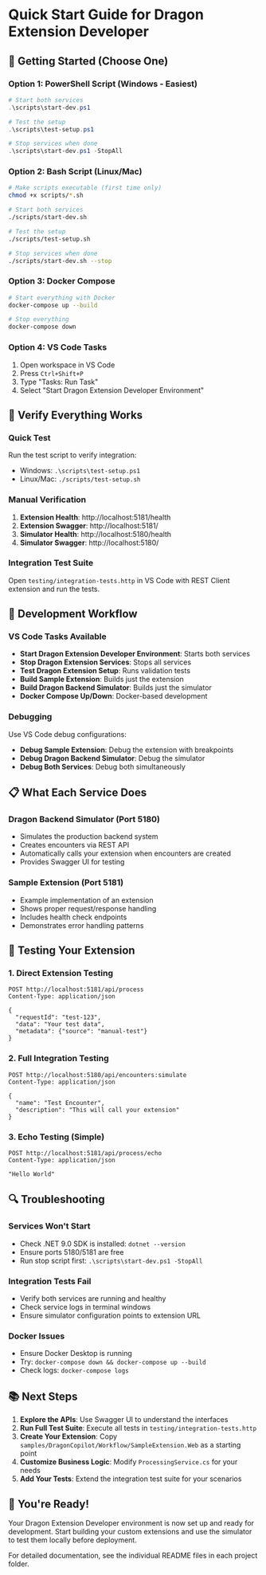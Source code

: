 # Quick Start Guide for Dragon Extension Developer

## 🚀 Getting Started (Choose One)

### Option 1: PowerShell Script (Windows - Easiest)
```powershell
# Start both services
.\scripts\start-dev.ps1

# Test the setup
.\scripts\test-setup.ps1

# Stop services when done
.\scripts\start-dev.ps1 -StopAll
```

### Option 2: Bash Script (Linux/Mac)
```bash
# Make scripts executable (first time only)
chmod +x scripts/*.sh

# Start both services
./scripts/start-dev.sh

# Test the setup  
./scripts/test-setup.sh

# Stop services when done
./scripts/start-dev.sh --stop
```

### Option 3: Docker Compose
```bash
# Start everything with Docker
docker-compose up --build

# Stop everything
docker-compose down
```

### Option 4: VS Code Tasks
1. Open workspace in VS Code
2. Press `Ctrl+Shift+P`
3. Type "Tasks: Run Task"
4. Select "Start Dragon Extension Developer Environment"

## 🧪 Verify Everything Works

### Quick Test
Run the test script to verify integration:
- Windows: `.\scripts\test-setup.ps1`
- Linux/Mac: `./scripts/test-setup.sh`

### Manual Verification
1. **Extension Health**: http://localhost:5181/health
2. **Extension Swagger**: http://localhost:5181/
3. **Simulator Health**: http://localhost:5180/health
4. **Simulator Swagger**: http://localhost:5180/

### Integration Test Suite
Open `testing/integration-tests.http` in VS Code with REST Client extension and run the tests.

## 🔧 Development Workflow

### VS Code Tasks Available
- **Start Dragon Extension Developer Environment**: Starts both services
- **Stop Dragon Extension Services**: Stops all services
- **Test Dragon Extension Setup**: Runs validation tests
- **Build Sample Extension**: Builds just the extension
- **Build Dragon Backend Simulator**: Builds just the simulator
- **Docker Compose Up/Down**: Docker-based development

### Debugging
Use VS Code debug configurations:
- **Debug Sample Extension**: Debug the extension with breakpoints
- **Debug Dragon Backend Simulator**: Debug the simulator
- **Debug Both Services**: Debug both simultaneously

## 📋 What Each Service Does

### Dragon Backend Simulator (Port 5180)
- Simulates the production backend system
- Creates encounters via REST API
- Automatically calls your extension when encounters are created
- Provides Swagger UI for testing

### Sample Extension (Port 5181)  
- Example implementation of an extension
- Shows proper request/response handling
- Includes health check endpoints
- Demonstrates error handling patterns

## 🎯 Testing Your Extension

### 1. Direct Extension Testing
```http
POST http://localhost:5181/api/process
Content-Type: application/json

{
  "requestId": "test-123",
  "data": "Your test data",
  "metadata": {"source": "manual-test"}
}
```

### 2. Full Integration Testing
```http
POST http://localhost:5180/api/encounters:simulate
Content-Type: application/json

{
  "name": "Test Encounter",
  "description": "This will call your extension"
}
```

### 3. Echo Testing (Simple)
```http
POST http://localhost:5181/api/process/echo
Content-Type: application/json

"Hello World"
```

## 🔍 Troubleshooting

### Services Won't Start
- Check .NET 9.0 SDK is installed: `dotnet --version`
- Ensure ports 5180/5181 are free
- Run stop script first: `.\scripts\start-dev.ps1 -StopAll`

### Integration Tests Fail
- Verify both services are running and healthy
- Check service logs in terminal windows
- Ensure simulator configuration points to extension URL

### Docker Issues
- Ensure Docker Desktop is running
- Try: `docker-compose down && docker-compose up --build`
- Check logs: `docker-compose logs`

## 📚 Next Steps

1. **Explore the APIs**: Use Swagger UI to understand the interfaces
2. **Run Full Test Suite**: Execute all tests in `testing/integration-tests.http`
3. **Create Your Extension**: Copy `samples/DragonCopilot/Workflow/SampleExtension.Web` as a starting point
4. **Customize Business Logic**: Modify `ProcessingService.cs` for your needs
5. **Add Your Tests**: Extend the integration test suite for your scenarios

## 🎉 You're Ready!

Your Dragon Extension Developer environment is now set up and ready for development. Start building your custom extensions and use the simulator to test them locally before deployment.

For detailed documentation, see the individual README files in each project folder.
